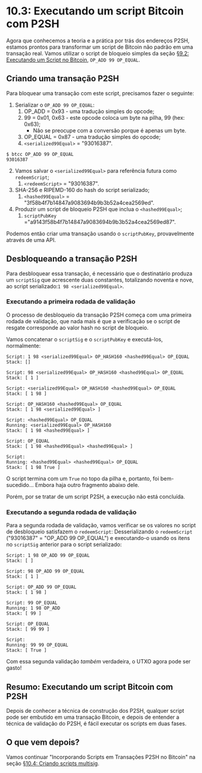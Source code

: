 # 10.3: Executando um script Bitcoin com P2SH

Agora que conhecemos a teoria e a prática por trás dos endereços P2SH, estamos prontos para transformar um script de Bitcoin não padrão em uma transação real. Vamos utilizar o script de bloqueio simples da seção [§9.2: Executando um Script no Bitcoin](09_2_Running_a_Bitcoin_Script.md), `OP_ADD 99 OP_EQUAL`.

## Criando uma transação P2SH

Para bloquear uma transação com este script, precisamos fazer o seguinte:

1. Serializar o `OP_ADD 99 OP_EQUAL`:
   1. OP_ADD = 0x93 - uma tradução simples do opcode;
   2. 99 = 0x01, 0x63 - este opcode coloca um byte na pilha, 99 (hex: 0x63);
      * Não se preocupe com a conversão porque é apenas um byte.
   3. OP_EQUAL = 0x87 - uma tradução simples do opcode;
   4. ```<serialized99Equal>``` = "93016387".
   
```
$ btcc OP_ADD 99 OP_EQUAL
93016387
```
2. Vamos salvar o ```<serialized99Equal>``` para referência futura como ```redeemScript```;
   1. `<redeemScript>` = "93016387".
3. SHA-256 e RIPEMD-160 do hash do script serializado;
   1. ```<hashed99Equal>``` = "3f58b4f7b14847a9083694b9b3b52a4cea2569ed".
4. Produzir um script de bloqueio P2SH que inclua o ```<hashed99Equal>```;
   1. ```scriptPubKey``` ="a9143f58b4f7b14847a9083694b9b3b52a4cea2569ed87".

Podemos então criar uma transação usando o ```scriptPubKey```, provavelmente através de uma API.

## Desbloqueando a transação P2SH

Para desbloquear essa transação, é necessário que o destinatário produza um ```scriptSig``` que acrescente duas constantes, totalizando noventa e nove, ao script serializado:```1 98 <serialized99Equal>```.

### Executando a primeira rodada de validação

O processo de desbloqueio da transação P2SH começa com uma primeira rodada de validação, que nada mais é que a verificação se o script de resgate corresponde ao valor hash no script de bloqueio.

Vamos concatenar o ```scriptSig``` e o ```scriptPubKey``` e executá-los, normalmente:
```
Script: 1 98 <serialized99Equal> OP_HASH160 <hashed99Equal> OP_EQUAL
Stack: []

Script: 98 <serialized99Equal> OP_HASH160 <hashed99Equal> OP_EQUAL
Stack: [ 1 ]

Script: <serialized99Equal> OP_HASH160 <hashed99Equal> OP_EQUAL
Stack: [ 1 98 ]

Script: OP_HASH160 <hashed99Equal> OP_EQUAL
Stack: [ 1 98 <serialized99Equal> ]

Script: <hashed99Equal> OP_EQUAL
Running: <serialized99Equal> OP_HASH160
Stack: [ 1 98 <hashed99Equal> ]

Script: OP_EQUAL
Stack: [ 1 98 <hashed99Equal> <hashed99Equal> ]

Script: 
Running: <hashed99Equal> <hashed99Equal> OP_EQUAL
Stack: [ 1 98 True ]
```
O script termina com um ```True``` no topo da pilha e, portanto, foi bem-sucedido... Embora haja outro fragmento abaixo dele.

Porém, por se tratar de um script P2SH, a execução não está concluída.

### Executando a segunda rodada de validação

Para a segunda rodada de validação, vamos verificar se os valores no script de desbloqueio satisfazem o ```redeemScript```: Desserializando o ```redeemScript``` ("93016387" = "OP_ADD 99 OP_EQUAL") e executando-o usando os itens no ```scriptSig``` anterior para o script serializado:

```
Script: 1 98 OP_ADD 99 OP_EQUAL
Stack: [ ]

Script: 98 OP_ADD 99 OP_EQUAL
Stack: [ 1 ]

Script: OP_ADD 99 OP_EQUAL
Stack: [ 1 98 ]

Script: 99 OP_EQUAL
Running: 1 98 OP_ADD
Stack: [ 99 ]

Script: OP_EQUAL
Stack: [ 99 99 ]

Script: 
Running: 99 99 OP_EQUAL
Stack: [ True ]
```
Com essa segunda validação _também_ verdadeira, o UTXO agora pode ser gasto!

## Resumo: Executando um script Bitcoin com P2SH

Depois de conhecer a técnica de construção dos P2SH, qualquer script pode ser embutido em uma transação Bitcoin, e depois de entender a técnica de validação do P2SH, é fácil executar os scripts em duas fases.

## O que vem depois?

Vamos continuar "Incorporando Scripts em Transações P2SH no Bitcoin" na seção [§10.4: Criando scripts multisig](10_4_Scripting_a_Multisig.md).